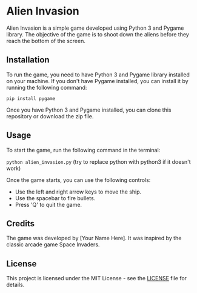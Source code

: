 # Alien Invasion

Alien Invasion is a simple game developed using Python 3 and Pygame library. The objective of the game is to shoot down the aliens before they reach the bottom of the screen.

## Installation

To run the game, you need to have Python 3 and Pygame library installed on your machine. If you don't have Pygame installed, you can install it by running the following command:

`pip install pygame`


Once you have Python 3 and Pygame installed, you can clone this repository or download the zip file.

## Usage

To start the game, run the following command in the terminal:

`python alien_invasion.py` (try to replace python with python3 if it doesn't work)


Once the game starts, you can use the following controls:

- Use the left and right arrow keys to move the ship.
- Use the spacebar to fire bullets.
- Press 'Q' to quit the game.

## Credits

The game was developed by [Your Name Here]. It was inspired by the classic arcade game Space Invaders.

## License

This project is licensed under the MIT License - see the [LICENSE](LICENSE) file for details.

